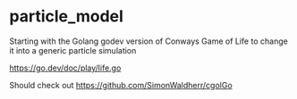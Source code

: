 # particle_model
Starting with the Golang godev version of Conways Game of Life to change it into a generic particle simulation 

https://go.dev/doc/play/life.go

Should check out https://github.com/SimonWaldherr/cgolGo

